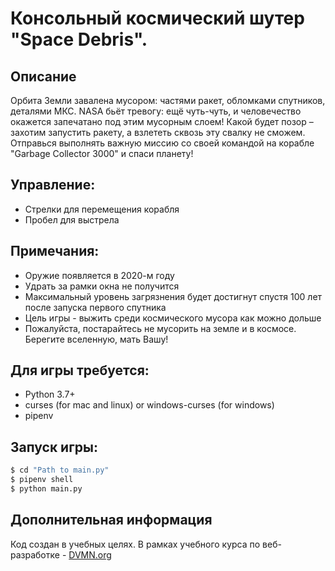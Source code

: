 # Консольный космический шутер "Space Debris".

## Описание

Орбита Земли завалена мусором: частями ракет, обломками спутников, деталями МКС. NASA бьёт тревогу: ещё чуть-чуть, и человечество окажется запечатано под этим мусорным слоем! Какой будет позор – захотим запустить ракету, а взлететь сквозь эту свалку не сможем. Отправься выполнять важную миссию со своей командой на корабле "Garbage Collector 3000" и спаси планету!

## Управление:
* Стрелки для перемещения корабля
* Пробел для выстрела

## Примечания:
* Оружие появляется в 2020-м году
* Удрать за рамки окна не получится
* Максимальный уровень загрязнения будет достигнут спустя 100 лет после запуска первого спутника
* Цель игры - выжить среди космического мусора как можно дольше
* Пожалуйста, постарайтесь не мусорить на земле и в космосе. Берегите вселенную, мать Вашу!

## Для игры требуется:
* Python 3.7+
* curses (for mac and linux) or windows-curses (for windows)
* pipenv

## Запуск игры:
```bash
$ cd "Path to main.py"
$ pipenv shell
$ python main.py
```

## Дополнительная информация

Код создан в учебных целях. В рамках учебного курса по веб-разработке - [DVMN.org](https://dvmn.org)
